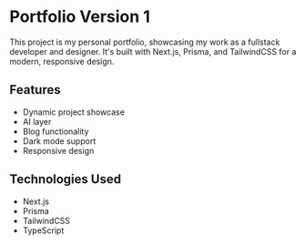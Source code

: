 # Portfolio Version 1

 This project is my personal portfolio, showcasing my work as a fullstack developer and designer. It's built with Next.js, Prisma, and TailwindCSS for a modern, responsive design.

## Features

- Dynamic project showcase
- AI layer
- Blog functionality
- Dark mode support
- Responsive design

## Technologies Used

- Next.js
- Prisma
- TailwindCSS
- TypeScript
